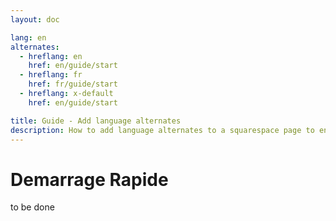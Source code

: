 ```yaml
---
layout: doc

lang: en
alternates:
  - hreflang: en
    href: en/guide/start
  - hreflang: fr
    href: fr/guide/start
  - hreflang: x-default
    href: en/guide/start

title: Guide - Add language alternates
description: How to add language alternates to a squarespace page to enable multilingual navigation
---
```


# Demarrage Rapide


to be done



